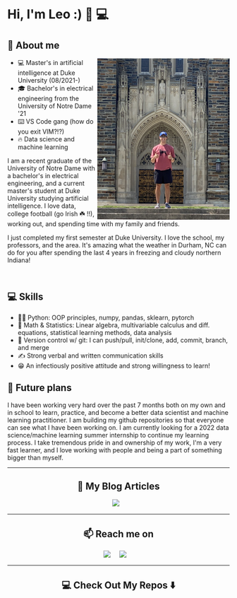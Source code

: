 # Hi, I'm Leo :) 🚀 💻


## :book: About me
<p align="center"><img align="right" width="300px" src="assets/chapel_selfie.png"></p>

- :computer: Master's in artificial intelligence at Duke University (08/2021-)
- :mortar_board: Bachelor's in electrical engineering from the University of Notre Dame '21
- :keyboard: VS Code gang (how do you exit VIM?!?)
- :fire: Data science and machine learning

I am a recent graduate of the University of Notre Dame with a bachelor's in electrical engineering, and a current master's student at Duke University studying artificial intelligence. I love data, college football (go Irish ☘️ !!), working out, and spending time with my family and friends. 

I just completed my first semester at Duke University. I love the school, my professors, and the area. It's amazing what the weather in Durham, NC can do for you after spending the last 4 years in freezing and cloudy northern Indiana!

&nbsp;

## 💻 Skills
- 👨‍💻 Python: OOP principles, numpy, pandas, sklearn, pytorch
- 🧮 Math & Statistics: Linear algebra, multivariable calculus and diff. equations, statistical learning methods, data analysis 
- 💾 Version control w/ git: I can push/pull, init/clone, add, commit, branch, and merge
- ✍️ Strong verbal and written communication skills
- 😁 An infectiously positive attitude and strong willingness to learn!

## 🚀 Future plans

I have been working very hard over the past 7 months both on my own and in school to learn, practice, and become a better data scientist and machine learning practitioner. I am building my github repositories so that everyone can see what I have been working on. I am currently looking for a 2022 data science/machine learning summer internship to continue my learning process. I take tremendous pride in and ownership of my work, I'm a very fast learner, and I love working with people and being a part of something bigger than myself. 


<hr>

<h2 align="center">💬 My Blog Articles</h2>
<p align="center" align='right'>
  <a target="_blank"href="https://medium.com/@lmcorelli"><img src="https://img.shields.io/badge/Medium%20-%231572B6.svg?&style=for-the-badge&logo=medium&logoColor=white&color=black" /></a>&nbsp;&nbsp;&nbsp;
</p>

<hr>

<h2  align="center">📫 Reach me on</h2>
<p align="center">
  <a target="_blank"href="https://www.linkedin.com/in/leo-corelli/"><img src="https://img.shields.io/badge/linkedin-%230077B5.svg?&style=for-the-badge&logo=linkedin&logoColor=white" /></a>&nbsp;&nbsp;&nbsp;&nbsp;
  <a href="mailto:leonardcorelli@gmail.com?subject=Hello%20Leo,%20From%20Github"><img src="https://img.shields.io/badge/gmail-%23D14836.svg?&style=for-the-badge&logo=gmail&logoColor=white" /></a>&nbsp;&nbsp;&nbsp;&nbsp;
</p>

<hr>

<h2  align="center">💻 Check Out My Repos ⬇️ </h2>

<!--
**leocorelli/leocorelli** is a ✨ _special_ ✨ repository because its `README.md` (this file) appears on your GitHub profile.

Here are some ideas to get you started:

- 🔭 I’m currently working on ...
- 🌱 I’m currently learning ...
- 👯 I’m looking to collaborate on ...
- 🤔 I’m looking for help with ...
- 💬 Ask me about ...
- 📫 How to reach me: ...
- 😄 Pronouns: ...
- ⚡ Fun fact: ...
-->
